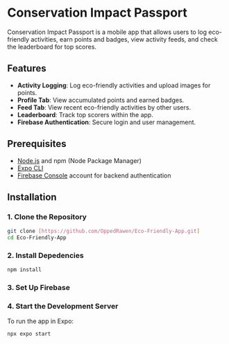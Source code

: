 # Conservation Impact Passport

Conservation Impact Passport is a mobile app that allows users to log eco-friendly activities, earn points and badges, view activity feeds, and check the leaderboard for top scores.

## Features

- **Activity Logging**: Log eco-friendly activities and upload images for points.
- **Profile Tab**: View accumulated points and earned badges.
- **Feed Tab**: View recent eco-friendly activities by other users.
- **Leaderboard**: Track top scorers within the app.
- **Firebase Authentication**: Secure login and user management.

## Prerequisites

- [Node.js](https://nodejs.org/) and npm (Node Package Manager)
- [Expo CLI](https://docs.expo.dev/get-started/installation/)
- [Firebase Console](https://firebase.google.com/) account for backend authentication

## Installation

### 1. Clone the Repository

```bash
git clone [https://github.com/OppedRawen/Eco-Friendly-App.git]
cd Eco-Friendly-App
```
### 2. Install Depedencies
```bash
npm install
```
### 3. Set Up Firebase

### 4. Start the Development Server
To run the app in Expo:
``` bash
npx expo start
```
